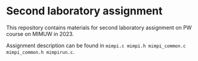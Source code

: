 # Second laboratory assignment

This repository contains materials for second laboratory assignment on PW course on MIMUW in 2023.

Assignment description can be found in `mimpi.c mimpi.h mimpi_common.c mimpi_common.h mimpirun.c`.